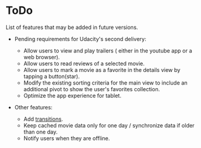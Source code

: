 # ToDo

List of features that may be added in future versions.

* Pending requirements for Udacity's second delivery:
    - Allow users to view and play trailers ( either in the youtube app or a web browser).
    - Allow users to read reviews of a selected movie.
    - Allow users to mark a movie as a favorite in the details view by tapping a
      button(star).
    - Modify the existing sorting criteria for the main view to include an
      additional pivot to show the user's favorites collection.
    - Optimize the app experience for tablet.

* Other features:
    - Add [transitions](https://developer.android.com/training/material/animations.html#Transitions).
    - Keep cached movie data only for one day / synchronize data if older than one day.
    - Notify users when they are offline.
